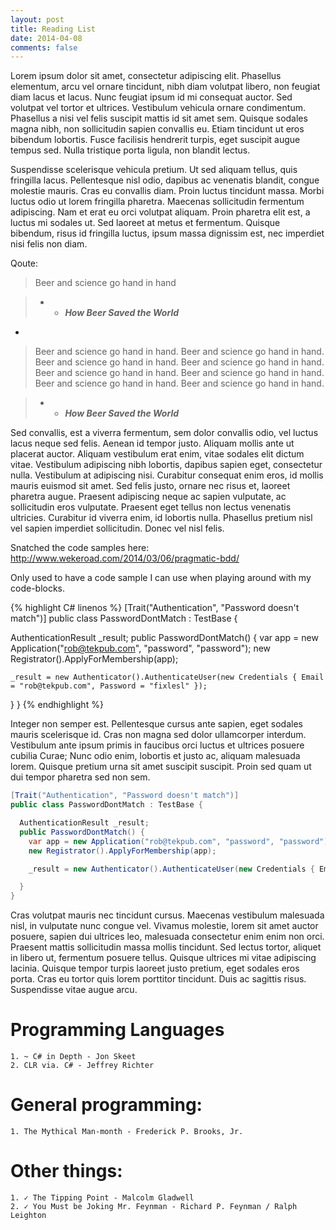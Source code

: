 ```yaml
---
layout: post
title: Reading List
date: 2014-04-08
comments: false
---
```


Lorem ipsum dolor sit amet, consectetur adipiscing elit. Phasellus elementum, arcu vel ornare tincidunt, nibh diam volutpat libero, non feugiat diam lacus et lacus. Nunc feugiat ipsum id mi consequat auctor. Sed volutpat vel tortor et ultrices. Vestibulum vehicula ornare condimentum. Phasellus a nisi vel felis suscipit mattis id sit amet sem. Quisque sodales magna nibh, non sollicitudin sapien convallis eu. Etiam tincidunt ut eros bibendum lobortis. Fusce facilisis hendrerit turpis, eget suscipit augue tempus sed. Nulla tristique porta ligula, non blandit lectus.

Suspendisse scelerisque vehicula pretium. Ut sed aliquam tellus, quis fringilla lacus. Pellentesque nisl odio, dapibus ac venenatis blandit, congue molestie mauris. Cras eu convallis diam. Proin luctus tincidunt massa. Morbi luctus odio ut lorem fringilla pharetra. Maecenas sollicitudin fermentum adipiscing. Nam et erat eu orci volutpat aliquam. Proin pharetra elit est, a luctus mi sodales ut. Sed laoreet at metus et fermentum. Quisque bibendum, risus id fringilla luctus, ipsum massa dignissim est, nec imperdiet nisi felis non diam.

Qoute:

> Beer and science go hand in hand

> - - ***How Beer Saved the World***

-

> Beer and science go hand in hand. Beer and science go hand in hand. Beer and science go hand in hand. Beer and science go hand in hand. Beer and science go hand in hand. Beer and science go hand in hand. Beer and science go hand in hand. Beer and science go hand in hand. 

> - - ***How Beer Saved the World***


Sed convallis, est a viverra fermentum, sem dolor convallis odio, vel luctus lacus neque sed felis. Aenean id tempor justo. Aliquam mollis ante ut placerat auctor. Aliquam vestibulum erat enim, vitae sodales elit dictum vitae. Vestibulum adipiscing nibh lobortis, dapibus sapien eget, consectetur nulla. Vestibulum at adipiscing nisi. Curabitur consequat enim eros, id mollis mauris euismod sit amet. Sed felis justo, ornare nec risus et, laoreet pharetra augue. Praesent adipiscing neque ac sapien vulputate, ac sollicitudin eros vulputate. Praesent eget tellus non lectus venenatis ultricies. Curabitur id viverra enim, id lobortis nulla. Phasellus pretium nisl vel sapien imperdiet sollicitudin. Donec vel nisl felis.

Snatched the code samples here: http://www.wekeroad.com/2014/03/06/pragmatic-bdd/

Only used to have a code sample I can use when playing around with my code-blocks. 

{% highlight C# linenos %}
[Trait("Authentication", "Password doesn't match")]
public class PasswordDontMatch : TestBase {

  AuthenticationResult _result;
  public PasswordDontMatch() {
    var app = new Application("rob@tekpub.com", "password", "password");
    new Registrator().ApplyForMembership(app);

    _result = new Authenticator().AuthenticateUser(new Credentials { Email = "rob@tekpub.com", Password = "fixlesl" });

  }
}
{% endhighlight %}

Integer non semper est. Pellentesque cursus ante sapien, eget sodales mauris scelerisque id. Cras non magna sed dolor ullamcorper interdum. Vestibulum ante ipsum primis in faucibus orci luctus et ultrices posuere cubilia Curae; Nunc odio enim, lobortis et justo ac, aliquam malesuada lorem. Quisque pretium urna sit amet suscipit suscipit. Proin sed quam ut dui tempor pharetra sed non sem.

```csharp
[Trait("Authentication", "Password doesn't match")]
public class PasswordDontMatch : TestBase {

  AuthenticationResult _result;
  public PasswordDontMatch() {
    var app = new Application("rob@tekpub.com", "password", "password");
    new Registrator().ApplyForMembership(app);

    _result = new Authenticator().AuthenticateUser(new Credentials { Email = "rob@tekpub.com", Password = "fixlesl" });

  }
}
```

Cras volutpat mauris nec tincidunt cursus. Maecenas vestibulum malesuada nisl, in vulputate nunc congue vel. Vivamus molestie, lorem sit amet auctor posuere, sapien dui ultrices leo, malesuada consectetur enim enim non orci. Praesent mattis sollicitudin massa mollis tincidunt. Sed lectus tortor, aliquet in libero ut, fermentum posuere tellus. Quisque ultrices mi vitae adipiscing lacinia. Quisque tempor turpis laoreet justo pretium, eget sodales eros porta. Cras eu tortor quis lorem porttitor tincidunt. Duis ac sagittis risus. Suspendisse vitae augue arcu.


# Programming Languages

    1. ~ C# in Depth - Jon Skeet
    2. CLR via. C# - Jeffrey Richter

# General programming:
    1. The Mythical Man-month - Frederick P. Brooks, Jr.

# Other things:
    1. ✓ The Tipping Point - Malcolm Gladwell
    2. ✓ You Must be Joking Mr. Feynman - Richard P. Feynman / Ralph Leighton